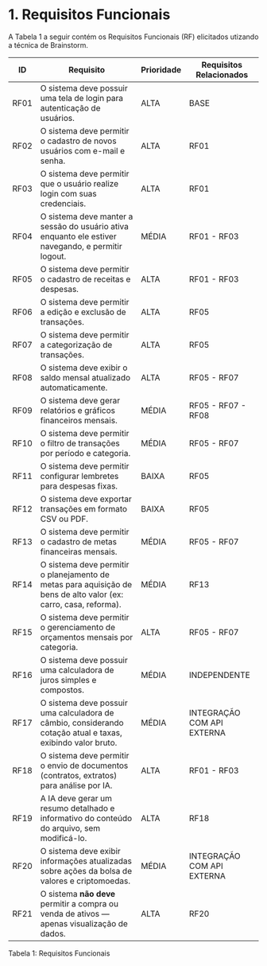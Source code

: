 # 1. Requisitos Funcionais
A Tabela 1 a seguir contém os Requisitos Funcionais (RF) elicitados utizando a técnica de Brainstorm.

| ID | Requisito | Prioridade | Requisitos Relacionados |
| --- | --- | --- | --- |
| RF01 | O sistema deve possuir uma tela de login para autenticação de usuários. | ALTA | BASE |
| RF02 | O sistema deve permitir o cadastro de novos usuários com e-mail e senha. | ALTA | RF01 |
| RF03 | O sistema deve permitir que o usuário realize login com suas credenciais. | ALTA | RF01 |
| RF04 | O sistema deve manter a sessão do usuário ativa enquanto ele estiver navegando, e permitir logout. | MÉDIA | RF01 - RF03 |
| RF05 | O sistema deve permitir o cadastro de receitas e despesas. | ALTA | RF01 - RF03 |
| RF06 | O sistema deve permitir a edição e exclusão de transações. | ALTA | RF05 |
| RF07 | O sistema deve permitir a categorização de transações. | ALTA | RF05 |
| RF08 | O sistema deve exibir o saldo mensal atualizado automaticamente. | ALTA | RF05 - RF07 |
| RF09 | O sistema deve gerar relatórios e gráficos financeiros mensais. | MÉDIA | RF05 - RF07 - RF08  |
| RF10 | O sistema deve permitir o filtro de transações por período e categoria. | MÉDIA | RF05 - RF07 |
| RF11 | O sistema deve permitir configurar lembretes para despesas fixas. | BAIXA | RF05 |
| RF12 | O sistema deve exportar transações em formato CSV ou PDF. | BAIXA | RF05 |
| RF13 | O sistema deve permitir o cadastro de metas financeiras mensais. | MÉDIA | RF05 - RF07 |
| RF14 | O sistema deve permitir o planejamento de metas para aquisição de bens de alto valor (ex: carro, casa, reforma). | MÉDIA | RF13 |
| RF15 | O sistema deve permitir o gerenciamento de orçamentos mensais por categoria. | ALTA | RF05 - RF07 |
| RF16 | O sistema deve possuir uma calculadora de juros simples e compostos. | MÉDIA | INDEPENDENTE |
| RF17 | O sistema deve possuir uma calculadora de câmbio, considerando cotação atual e taxas, exibindo valor bruto. | MÉDIA | INTEGRAÇÃO COM API EXTERNA |
| RF18 | O sistema deve permitir o envio de documentos (contratos, extratos) para análise por IA. | ALTA | RF01 - RF03 |
| RF19 | A IA deve gerar um resumo detalhado e informativo do conteúdo do arquivo, sem modificá-lo. | ALTA | RF18 |
| RF20 | O sistema deve exibir informações atualizadas sobre ações da bolsa de valores e criptomoedas. | MÉDIA | INTEGRAÇÃO COM API EXTERNA |
| RF21 |  O sistema **não deve** permitir a compra ou venda de ativos — apenas visualização de dados. | ALTA | RF20 |

Tabela 1: Requisitos Funcionais
